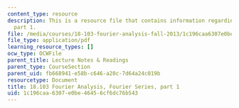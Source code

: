 ```yaml
---
content_type: resource
description: This is a resource file that contains information regarding fourier series
  part 1.
file: /media/courses/18-103-fourier-analysis-fall-2013/1c196caa6307e0be46456cf6dc76b543_MIT18_103F13_fseries1.pdf
file_type: application/pdf
learning_resource_types: []
ocw_type: OCWFile
parent_title: Lecture Notes & Readings
parent_type: CourseSection
parent_uid: fb668941-e58b-c646-a20c-7d64a24c019b
resourcetype: Document
title: 18.103 Fourier Analysis, Fourier Series, part 1
uid: 1c196caa-6307-e0be-4645-6cf6dc76b543
---
```

